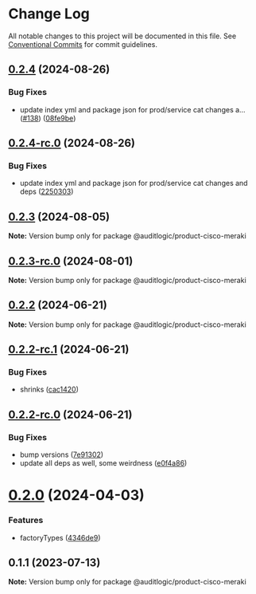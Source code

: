 # Change Log

All notable changes to this project will be documented in this file.
See [Conventional Commits](https://conventionalcommits.org) for commit guidelines.

## [0.2.4](https://github.com/auditlogic/product/compare/@auditlogic/product-cisco-meraki@0.2.3...@auditlogic/product-cisco-meraki@0.2.4) (2024-08-26)


### Bug Fixes

* update index yml and package json for prod/service cat changes a… ([#138](https://github.com/auditlogic/product/issues/138)) ([08fe9be](https://github.com/auditlogic/product/commit/08fe9beb1c8457462a19bc69caa02e6212d97e1a))





## [0.2.4-rc.0](https://github.com/auditlogic/product/compare/@auditlogic/product-cisco-meraki@0.2.3...@auditlogic/product-cisco-meraki@0.2.4-rc.0) (2024-08-26)


### Bug Fixes

* update index yml and package json for prod/service cat changes and deps ([2250303](https://github.com/auditlogic/product/commit/225030363a363608240135b7ebed386b28f01e4b))





## [0.2.3](https://github.com/auditlogic/product/compare/@auditlogic/product-cisco-meraki@0.2.2...@auditlogic/product-cisco-meraki@0.2.3) (2024-08-05)

**Note:** Version bump only for package @auditlogic/product-cisco-meraki





## [0.2.3-rc.0](https://github.com/auditlogic/product/compare/@auditlogic/product-cisco-meraki@0.2.2...@auditlogic/product-cisco-meraki@0.2.3-rc.0) (2024-08-01)

**Note:** Version bump only for package @auditlogic/product-cisco-meraki





## [0.2.2](https://github.com/auditlogic/product/compare/@auditlogic/product-cisco-meraki@0.2.2-rc.1...@auditlogic/product-cisco-meraki@0.2.2) (2024-06-21)

**Note:** Version bump only for package @auditlogic/product-cisco-meraki





## [0.2.2-rc.1](https://github.com/auditlogic/product/compare/@auditlogic/product-cisco-meraki@0.2.2-rc.0...@auditlogic/product-cisco-meraki@0.2.2-rc.1) (2024-06-21)


### Bug Fixes

* shrinks ([cac1420](https://github.com/auditlogic/product/commit/cac14200fefcd8183ab69fe89a47bd3f70f563e9))





## [0.2.2-rc.0](https://github.com/auditlogic/product/compare/@auditlogic/product-cisco-meraki@0.2.0...@auditlogic/product-cisco-meraki@0.2.2-rc.0) (2024-06-21)


### Bug Fixes

* bump versions ([7e91302](https://github.com/auditlogic/product/commit/7e913023b8b312150ed7762c32fbbe616be71de5))
* update all deps as well, some weirdness ([e0f4a86](https://github.com/auditlogic/product/commit/e0f4a864714e2d3de6bbf3da014d5312fe53be2f))





# [0.2.0](https://github.com/auditlogic/product/compare/@auditlogic/product-cisco-meraki@0.1.1...@auditlogic/product-cisco-meraki@0.2.0) (2024-04-03)


### Features

* factoryTypes ([4346de9](https://github.com/auditlogic/product/commit/4346de92693aee892fccf725338ffc7b80ab182b))





## 0.1.1 (2023-07-13)

**Note:** Version bump only for package @auditlogic/product-cisco-meraki
